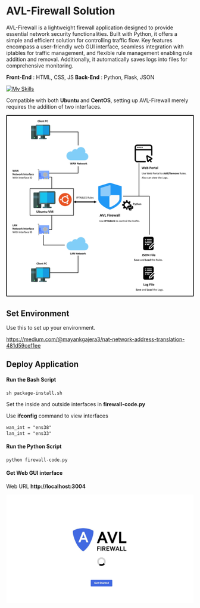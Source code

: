 # AVL-Firewall Solution

AVL-Firewall is a lightweight firewall application designed to provide essential network security functionalities. Built with Python, it offers a simple and efficient solution for controlling traffic flow. Key features encompass a user-friendly web GUI interface, seamless integration with iptables for traffic management, and flexible rule management enabling rule addition and removal. Additionally, it automatically saves logs into files for comprehensive monitoring.

**Front-End** : HTML, CSS, JS  **Back-End** : Python, Flask, JSON

[![My Skills](https://skillicons.dev/icons?i=html,css,js,python,flask)](https://skillicons.dev)

Compatible with both **Ubuntu** and **CentOS**, setting up AVL-Firewall merely requires the addition of two interfaces.

![](https://github.com/chathuracsd/Project-Images/blob/main/AVL-FW-Diagram.jpg)

## Set Environment

Use this to set up your environment.

https://medium.com/@mayankgajera3/nat-network-address-translation-481d59cef1ee

## Deploy Application

#### Run the Bash Script

```
sh package-install.sh
```

Set the inside and outside interfaces in **firewall-code.py**

Use **ifconfig** command to view interfaces

```
wan_int = "ens38"
lan_int = "ens33"

```

#### Run the Python Script

```
python firewall-code.py
```

#### Get Web GUI interface

Web URL **http://localhost:3004**

![](https://github.com/chathuracsd/Project-Images/blob/main/AVL-Firewall-Start.jpg)
